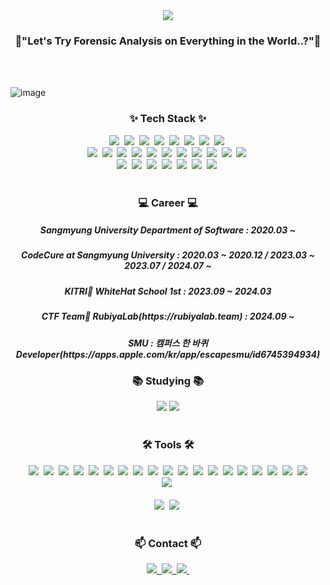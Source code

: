 <!--타이틀 부분-->
<div align="center">
  <img src="https://capsule-render.vercel.app/api?type=waving&color=random&height=150&section=header&text=Magical&fontColor=ffffff&fontSize=20"/>
</div>

<h3 align="center">🔱"Let's Try Forensic Analysis on Everything in the World..?"🔱</h3>
<br>
<br>

![image](https://github.com/user-attachments/assets/f05155a4-7feb-498a-b8ff-5edb41ab5575)


<!--내용 부분-->
<h3 align="center">✨ Tech Stack ✨</h3>
<div align="center">
  <img src="https://img.shields.io/badge/assembly%20script-%23000000.svg?style=for-the-badge&logo=assemblyscript&logoColor=white" />&nbsp
  <img src="https://img.shields.io/badge/react-20232a.svg?style=for-the-badge&logo=react&logoColor=61DAFB" />&nbsp
  <img src="https://img.shields.io/badge/javascript-F7DF1E.svg?style=for-the-badge&logo=javascript&logoColor=20232a" />&nbsp
  <img src="https://img.shields.io/badge/html5-E34F26.svg?style=for-the-badge&logo=html5&logoColor=white" />&nbsp
  <img src="https://img.shields.io/badge/swift-F05138.svg?style=for-the-badge&logo=swift&logoColor=white" />&nbsp
  <img src="https://img.shields.io/badge/docker-%230db7ed.svg?style=for-the-badge&logo=docker&logoColor=white" />&nbsp
  <img src="https://img.shields.io/badge/chatGPT-74aa9c?style=for-the-badge&logo=openai&logoColor=white" />&nbsp
  <img src="https://img.shields.io/badge/github_copilot-8957E5?style=for-the-badge&logo=github-copilot&logoColor=white" />&nbsp
</div>

<div align="center">
  <img src="https://img.shields.io/badge/styled--components-DB7093?style=for-the-badge&logo=styled-components&logoColor=ffd35b" />&nbsp
  <img src="https://img.shields.io/badge/tailwindcss-1daabb.svg?style=for-the-badge&logo=tailwind-css&logoColor=white" />&nbsp
  <img src="https://img.shields.io/badge/css3-1572B6.svg?style=for-the-badge&logo=css3&logoColor=white" />&nbsp
  <img src="https://img.shields.io/badge/c-%2300599C.svg?style=for-the-badge&logo=c&logoColor=white" />&nbsp
  <img src="https://img.shields.io/badge/c%23-%23239120.svg?style=for-the-badge&logo=csharp&logoColor=white" />&nbsp
  <img src="https://img.shields.io/badge/c++-%2300599C.svg?style=for-the-badge&logo=c%2B%2B&logoColor=white" />&nbsp
  <img src="https://img.shields.io/badge/mysql-4479A1.svg?style=for-the-badge&logo=mysql&logoColor=white" />&nbsp
  <img src="https://img.shields.io/badge/javascript-%23323330.svg?style=for-the-badge&logo=javascript&logoColor=%23F7DF1E" />&nbsp
  <img src="https://img.shields.io/badge/markdown-%23000000.svg?style=for-the-badge&logo=markdown&logoColor=white" />&nbsp
  <img src="https://img.shields.io/badge/typescript-%23007ACC.svg?style=for-the-badge&logo=typescript&logoColor=white" />&nbsp
  <img src="https://img.shields.io/badge/mysql-4479A1.svg?style=for-the-badge&logo=mysql&logoColor=white" />&nbsp
  
</div>

<div align="center">
  <img src="https://img.shields.io/badge/python-3670A0?style=for-the-badge&logo=python&logoColor=ffdd54" />&nbsp
  <img src="https://img.shields.io/badge/pandas-150458.svg?style=for-the-badge&logo=pandas&logoColor=white" />&nbsp
  <img src="https://img.shields.io/badge/numpy-4d77cf.svg?style=for-the-badge&logo=numpy&logoColor=white" />&nbsp
  <img src="https://img.shields.io/badge/Matplotlib-11557c.svg?style=for-the-badge&logo=Matplotlib&logoColor=white" />&nbsp
  <img src="https://img.shields.io/badge/sqlite-%2307405e.svg?style=for-the-badge&logo=sqlite&logoColor=white" />&nbsp
  <img src="https://img.shields.io/badge/node.js-6DA55F?style=for-the-badge&logo=node.js&logoColor=white" />&nbsp
  <img src="https://img.shields.io/badge/react_native-%2320232a.svg?style=for-the-badge&logo=react&logoColor=%2361DAFB" />&nbsp
</div>

<br>

<h3 align="center">💻 Career 💻</h3>
<div align="center">
  <h5 align="center">Sangmyung University Department of Software : 2020.03 ~</h5>
  <h5 align="center">CodeCure at Sangmyung University : 2020.03 ~ 2020.12 / 2023.03 ~ 2023.07 / 2024.07 ~  </h5>
  <h5 align="center">KITRI🔰 WhiteHat School 1st : 2023.09 ~ 2024.03 </h5>
  <h5 align="center">CTF Team🚩 RubiyaLab(https://rubiyalab.team) : 2024.09 ~ </h5>
  <h5 align="center">SMU : 캠퍼스 한 바퀴 Developer(https://apps.apple.com/kr/app/escapesmu/id6745394934)</h5>
</div>


<h3 align="center">📚 Studying 📚</h3>
<div align="center">
  <img src="https://img.shields.io/badge/forensic-F3F3F3.svg?style=for-the-badge&logo=hackaday&logoColor=black" />
  <img src="https://img.shields.io/badge/SPring-6DB33F.svg?style=for-the-badge&logo=Spring&logoColor=white" />
</div>

<br>

<h3 align="center">🛠 Tools 🛠</h3>
<div align="center">
  <img src="https://img.shields.io/badge/git-F05033.svg?style=for-the-badge&logo=git&logoColor=white" />&nbsp
  <img src="https://img.shields.io/badge/github-181717.svg?style=for-the-badge&logo=github&logoColor=white" />&nbsp
  <img src="https://img.shields.io/badge/Notion-F3F3F3.svg?style=for-the-badge&logo=notion&logoColor=black" />&nbsp
  <img src="https://img.shields.io/badge/Volatility-20232a.svg?style=for-the-badge&logo=vonage&logoColor=white" />&nbsp
  <img src="https://img.shields.io/badge/Fiddler-F3F3F3.svg?style=for-the-badge&logo=electronfiddle&logoColor=black" />&nbsp
  <img src="https://img.shields.io/badge/Autopsy-F3F3F3.svg?style=for-the-badge&logo=hackaday&logoColor=black" />&nbsp
  <img src="https://img.shields.io/badge/wireshark-20232a.svg?style=for-the-badge&logo=Wireshark&logoColor=white" />&nbsp
  <img src="https://img.shields.io/badge/hxd-F3F3F3.svg?style=for-the-badge&logo=hackaday&logoColor=black" />&nbsp
  <img src="https://img.shields.io/badge/RegistryExplorer-20232a.svg?style=for-the-badge&logo=hackaday&logoColor=white" />&nbsp
  <img src="https://img.shields.io/badge/DrMIPS-F3F3F3.svg?style=for-the-badge&logo=hackaday&logoColor=black" />&nbsp
  <img src="https://img.shields.io/badge/whois-20232a.svg?style=for-the-badge&logo=hackaday&logoColor=white" />&nbsp
  <img src="https://img.shields.io/badge/IDA-F3F3F3.svg?style=for-the-badge&logo=hackaday&logoColor=black" />&nbsp
  <img src="https://img.shields.io/badge/gkape-20232a.svg?style=for-the-badge&logo=hackaday&logoColor=white" />&nbsp
  <img src="https://img.shields.io/badge/ollydbg-F3F3F3.svg?style=for-the-badge&logo=hackaday&logoColor=black" />&nbsp
  <img src="https://img.shields.io/badge/dbbroswer(sqllite)-20232a.svg?style=for-the-badge&logo=hackaday&logoColor=white" />&nbsp
  <img src="https://img.shields.io/badge/x96dbg-F3F3F3.svg?style=for-the-badge&logo=hackaday&logoColor=black" />&nbsp
  <img src="https://img.shields.io/badge/jadx.gui-20232a.svg?style=for-the-badge&logo=hackaday&logoColor=white" />&nbsp
  <img src="https://img.shields.io/badge/android%20studio-346ac1?style=for-the-badge&logo=android%20studio&logoColor=white" />&nbsp
  <img src="https://img.shields.io/badge/Recoil-3578E5?style=for-the-badge&logo=recoil&logoColor=white" />
</div>

<div align="center">
  <img src="https://img.shields.io/badge/figma-F24E1E.svg?style=for-the-badge&logo=figma&logoColor=white" />&nbsp
</div>

<br>

<div align="center">
  <img src="https://img.shields.io/badge/VSCode-2C2C32.svg?style=for-the-badge&logo=visual-studio-code&logoColor=22ABF3" />&nbsp
  <img src="https://img.shields.io/badge/jupyter-2C2C32.svg?style=for-the-badge&logo=jupyter&logoColor=F37726" />&nbsp
<!--   <img src="https://img.shields.io/badge/Colab-2C2C32.svg?style=for-the-badge&logo=googlecolab&logoColor=F9AB00" />&nbsp -->
</div>

<br>

<h3 align="center">📫 Contact 📫</h3>
<div align="center">
  <a href="https://discordapp.com/users/389272855860477963">
    <img src = https://img.shields.io/badge/Discord-%235865F2.svg?style=for-the-badge&logo=discord&logoColor=white)>&nbsp
  </a>
  <a href="jjgwlsrys@gmail.com">
    <img
      src="https://img.shields.io/badge/jjgwlsrys@gmail.com-D14836?style=for-the-badge&logo=gmail&logoColor=white"/>&nbsp
  </a>
  <a href="202021035@sangmyung.kr">
    <img src = https://img.shields.io/badge/202021035@sangmyung.kr-1F1F1F?style=for-the-badge&logo=gmail&logoColor=)>&nbsp
</div>
